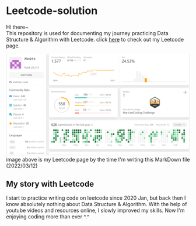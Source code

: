 # Leetcode-solution

Hi there~ <br>
This repository is used for documenting my journey practicing Data Structure & Algorithm with Leetcode.
click [here](https://leetcode.com/Alan24/ "Leetcode Page") to check out my Leetcode page.

![Leetcode page](Leetcode_page.png)
image above is my Leetcode page by the time I'm writing this MarkDown file (2022/03/12)

## My story with Leetcode
I start to practice writing code on leetcode since 2020 Jan, but back then I know absolutely nothing about Data Structure & Algorithm. With the help of youtube videos and resources online, I slowly improved my skills. Now I'm enjoying coding more than ever ^.^
